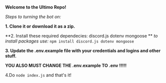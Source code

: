**Welcome to the Ultimo Repo!**

*Steps to turning the bot on:*

**1. Clone it or download it as a zip.**

**2. Install these required dependecies: 
  discord.js
  dotenv
  mongoose
**
*to install packages use:* 
```npm install discord.js dotenv mongoose```

**3. Update the .env.example file with your credentials and logins and other stuff.**

**YOU ALSO MUST CHANGE THE .env.example TO .env !!!!!**

4.Do ```node index.js``` and that's it!

